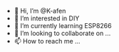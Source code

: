 - 👋 Hi, I’m @K-afen
- 👀 I’m interested in DIY
- 🌱 I’m currently learning ESP8266
- 💞️ I’m looking to collaborate on ...
- 📫 How to reach me ...

<!---
K-afen/K-afen is a ✨ special ✨ repository because its `README.md` (this file) appears on your GitHub profile.
You can click the Preview link to take a look at your changes.
--->
